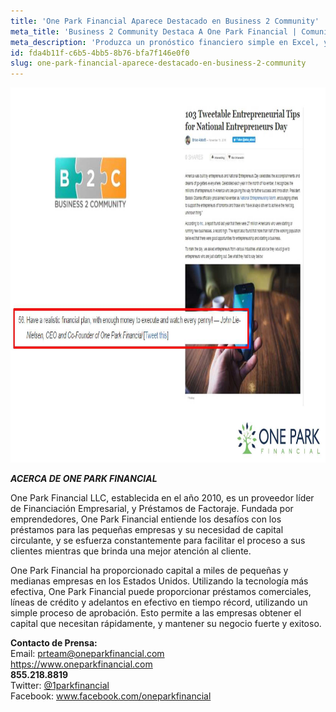 ```yaml
---
title: 'One Park Financial Aparece Destacado en Business 2 Community'
meta_title: 'Business 2 Community Destaca A One Park Financial | Comunicado de Prensa'
meta_description: 'Produzca un pronóstico financiero simple en Excel, y use los impulsores clave como indicadores del rendimiento clave logrado por todo su equipo. - Ben Mccrey'
id: fda4b11f-c6b5-4bb5-8b76-bfa7f146e0f0
slug: one-park-financial-aparece-destacado-en-business-2-community
---
```

<a href="http://www.business2community.com/startups/103-tweetable-entrepreneurial-tips-national-entrepreneurs-day-01706199#Pg20cyeomFSJYVRo.97"><img class="aligncenter wp-image-1003" src="/assets/img/Business2Community_November_2016.jpg" alt="business2community_november_2016" width="851" height="600" /></a>

<strong><em>ACERCA DE ONE PARK FINANCIAL</em></strong>

One Park Financial LLC, establecida en el año 2010, es un proveedor líder de Financiación Empresarial, y Préstamos de Factoraje. Fundada por emprendedores, One Park Financial entiende los desafíos con los préstamos para las pequeñas empresas y su necesidad de capital circulante, y se esfuerza constantemente para facilitar el proceso a sus clientes mientras que brinda una mejor atención al cliente. 

One Park Financial ha proporcionado capital a miles de pequeñas y medianas empresas en los Estados Unidos. Utilizando la tecnología más efectiva, One Park Financial puede proporcionar préstamos comerciales, líneas de crédito y adelantos en efectivo en tiempo récord, utilizando un simple proceso de aprobación. Esto permite a las empresas obtener el capital que necesitan rápidamente, y mantener su negocio fuerte y exitoso.

**Contacto de Prensa:** 
<br/>
Email: prteam@oneparkfinancial.com 
<br/>
<a href="https://www.oneparkfinancial.com/">https://www.oneparkfinancial.com</a>
<br/>
**855.218.8819**
<br/>
Twitter: <a href="https://twitter.com/1parkfinancial">@1parkfinancial</a> 
<br/>
Facebook: <a href="https://www.facebook.com/oneparkfinancial">www.facebook.com/oneparkfinancial</a>